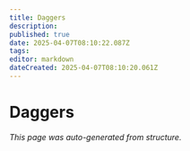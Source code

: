 ```yaml
---
title: Daggers
description: 
published: true
date: 2025-04-07T08:10:22.087Z
tags: 
editor: markdown
dateCreated: 2025-04-07T08:10:20.061Z
---
```


# Daggers

*This page was auto-generated from structure.*